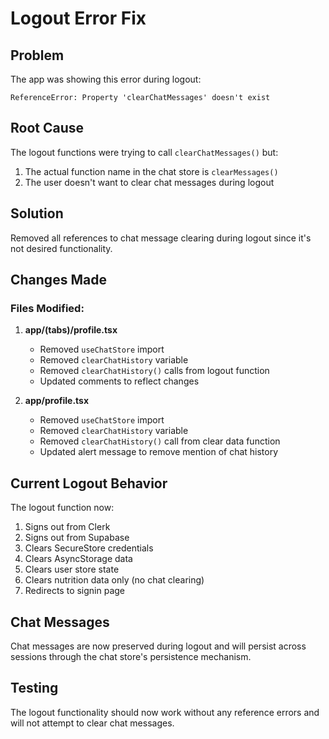 # Logout Error Fix

## Problem
The app was showing this error during logout:
```
ReferenceError: Property 'clearChatMessages' doesn't exist
```

## Root Cause
The logout functions were trying to call `clearChatMessages()` but:
1. The actual function name in the chat store is `clearMessages()`
2. The user doesn't want to clear chat messages during logout

## Solution
Removed all references to chat message clearing during logout since it's not desired functionality.

## Changes Made

### Files Modified:
1. **app/(tabs)/profile.tsx**
   - Removed `useChatStore` import
   - Removed `clearChatHistory` variable
   - Removed `clearChatHistory()` calls from logout function
   - Updated comments to reflect changes

2. **app/profile.tsx**
   - Removed `useChatStore` import
   - Removed `clearChatHistory` variable
   - Removed `clearChatHistory()` call from clear data function
   - Updated alert message to remove mention of chat history

## Current Logout Behavior
The logout function now:
1. Signs out from Clerk
2. Signs out from Supabase
3. Clears SecureStore credentials
4. Clears AsyncStorage data
5. Clears user store state
6. Clears nutrition data only (no chat clearing)
7. Redirects to signin page

## Chat Messages
Chat messages are now preserved during logout and will persist across sessions through the chat store's persistence mechanism.

## Testing
The logout functionality should now work without any reference errors and will not attempt to clear chat messages.

